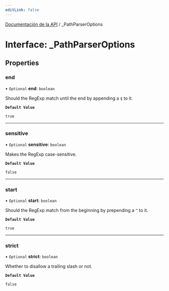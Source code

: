 ```yaml
---
editLink: false
---
```


[Documentación de la API](../index.md) / \_PathParserOptions

# Interface: \_PathParserOptions

## Properties

### end

• `Optional` **end**: `boolean`

Should the RegExp match until the end by appending a `$` to it.

**`Default Value`**

`true`

---

### sensitive

• `Optional` **sensitive**: `boolean`

Makes the RegExp case-sensitive.

**`Default Value`**

`false`

---

### start

• `Optional` **start**: `boolean`

Should the RegExp match from the beginning by prepending a `^` to it.

**`Default Value`**

`true`

---

### strict

• `Optional` **strict**: `boolean`

Whether to disallow a trailing slash or not.

**`Default Value`**

`false`
